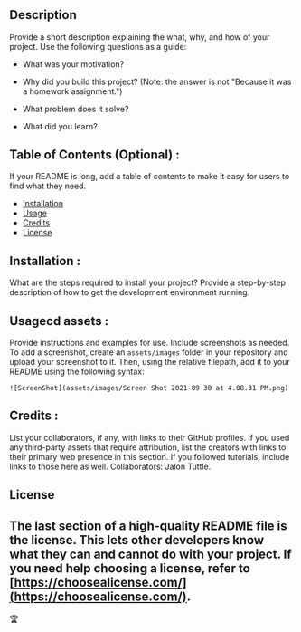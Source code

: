 <!-- Read Me -->

# <Horiseon Ecommerce Agency>
## Description
Provide a short description explaining the what, why, and how of your project. Use the following questions as a guide:
- What was your motivation?
<!-- What:  Greater accessability by implenting semantic HTML elements. -->
- Why did you build this project? (Note: the answer is not "Because it was a homework assignment.")
<!-- Why:   To increase clarification of elements and help boost esposure of the website via improving HTML. -->
- What problem does it solve?
<!-- What:  To more clearly describe element meaning between the browser and the developer. -->
- What did you learn?
<!-- What:  I learned benefits of increasing the efficiency of communication between browser and developer. -->

## Table of Contents (Optional) : <!-- N/A -->
If your README is long, add a table of contents to make it easy for users to find what they need.
- [Installation](#installation)
- [Usage](#usage)
- [Credits](#credits)
- [License](#license)

## Installation : <!-- N/A -->
What are the steps required to install your project? Provide a step-by-step description of how to get the development environment running.

## Usagecd assets : <!-- See line 153 -->
Provide instructions and examples for use. Include screenshots as needed.
To add a screenshot, create an `assets/images` folder in your repository and upload your screenshot to it. Then, using the relative filepath, add it to your README using the following syntax:

    ![ScreenShot](assets/images/Screen Shot 2021-09-30 at 4.08.31 PM.png)
    
    
## Credits : <!-- See line 159 -->
List your collaborators, if any, with links to their GitHub profiles.
If you used any third-party assets that require attribution, list the creators with links to their primary web presence in this section.
If you followed tutorials, include links to those here as well.
    Collaborators: Jalon Tuttle.

## License <!-- See LICENSE.TXT in source code root directory -->
The last section of a high-quality README file is the license. This lets other developers know what they can and cannot do with your project. If you need help choosing a license, refer to [https://choosealicense.com/](https://choosealicense.com/).
---
🏆 